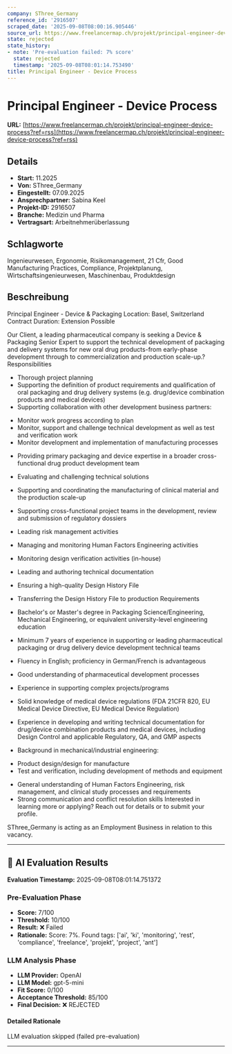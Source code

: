```yaml
---
company: SThree_Germany
reference_id: '2916507'
scraped_date: '2025-09-08T08:00:16.905446'
source_url: https://www.freelancermap.ch/projekt/principal-engineer-device-process?ref=rss
state: rejected
state_history:
- note: 'Pre-evaluation failed: 7% score'
  state: rejected
  timestamp: '2025-09-08T08:01:14.753490'
title: Principal Engineer - Device Process
---
```



# Principal Engineer - Device Process
**URL:** [https://www.freelancermap.ch/projekt/principal-engineer-device-process?ref=rss](https://www.freelancermap.ch/projekt/principal-engineer-device-process?ref=rss)
## Details
- **Start:** 11.2025
- **Von:** SThree_Germany
- **Eingestellt:** 07.09.2025
- **Ansprechpartner:** Sabina Keel
- **Projekt-ID:** 2916507
- **Branche:** Medizin und Pharma
- **Vertragsart:** Arbeitnehmerüberlassung

## Schlagworte
Ingenieurwesen, Ergonomie, Risikomanagement, 21 Cfr, Good Manufacturing Practices, Compliance, Projektplanung, Wirtschaftsingenieurwesen, Maschinenbau, Produktdesign

## Beschreibung
Principal Engineer - Device & Packaging
Location: Basel, Switzerland
Contract Duration:
Extension Possible

Our Client, a leading pharmaceutical company is seeking a Device & Packaging Senior Expert to support the technical development of packaging and delivery systems for new oral drug products-from early-phase development through to commercialization and production scale-up.? Responsibilities

* Thorough project planning
* Supporting the definition of product requirements and qualification of oral packaging and drug delivery systems (e.g. drug/device combination products and medical devices)
* Supporting collaboration with other development business partners:
- Monitor work progress according to plan
- Monitor, support and challenge technical development as well as test and verification work
- Monitor development and implementation of manufacturing processes
* Providing primary packaging and device expertise in a broader cross-functional drug product development team
* Evaluating and challenging technical solutions
* Supporting and coordinating the manufacturing of clinical material and the production scale-up
* Supporting cross-functional project teams in the development, review and submission of regulatory dossiers
* Leading risk management activities
* Managing and monitoring Human Factors Engineering activities
* Monitoring design verification activities (in-house)
* Leading and authoring technical documentation
* Ensuring a high-quality Design History File
* Transferring the Design History File to production Requirements

* Bachelor's or Master's degree in Packaging Science/Engineering, Mechanical Engineering, or equivalent university-level engineering education
* Minimum 7 years of experience in supporting or leading pharmaceutical packaging or drug delivery device development technical teams
* Fluency in English; proficiency in German/French is advantageous
* Good understanding of pharmaceutical development processes
* Experience in supporting complex projects/programs
* Solid knowledge of medical device regulations (FDA 21CFR 820, EU Medical Device Directive, EU Medical Device Regulation)
* Experience in developing and writing technical documentation for drug/device combination products and medical devices, including Design Control and applicable Regulatory, QA, and GMP aspects
* Background in mechanical/industrial engineering:
- Product design/design for manufacture
- Test and verification, including development of methods and equipment
* General understanding of Human Factors Engineering, risk management, and clinical study processes and requirements
* Strong communication and conflict resolution skills
Interested in learning more or applying? Reach out for details or to submit your profile.

SThree_Germany is acting as an Employment Business in relation to this vacancy.

---

## 🤖 AI Evaluation Results

**Evaluation Timestamp:** 2025-09-08T08:01:14.751372

### Pre-Evaluation Phase
- **Score:** 7/100
- **Threshold:** 10/100
- **Result:** ❌ Failed
- **Rationale:** Score: 7%. Found tags: ['ai', 'ki', 'monitoring', 'rest', 'compliance', 'freelance', 'projekt', 'project', 'ant']

### LLM Analysis Phase
- **LLM Provider:** OpenAI
- **LLM Model:** gpt-5-mini
- **Fit Score:** 0/100
- **Acceptance Threshold:** 85/100
- **Final Decision:** ❌ REJECTED

#### Detailed Rationale
LLM evaluation skipped (failed pre-evaluation)

---
